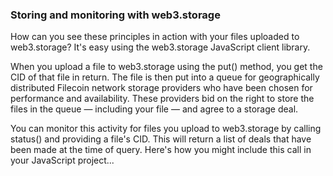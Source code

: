 ### Storing and monitoring with web3.storage
  
How can you see these principles in action with your files uploaded to web3.storage? It's easy using the web3.storage JavaScript client library.

When you upload a file to web3.storage using the put() method, you get the CID of that file in return. The file is then put into a queue for geographically distributed Filecoin network storage providers who have been chosen for performance and availability. These providers bid on the right to store the files in the queue — including your file — and agree to a storage deal.

You can monitor this activity for files you upload to web3.storage by calling status() and providing a file's CID. This will return a list of deals that have been made at the time of query. Here's how you might include this call in your JavaScript project...

